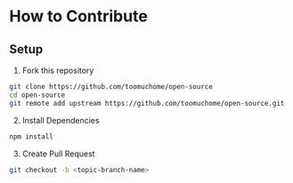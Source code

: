 # How to Contribute

## Setup

1. Fork this repository

```bash
git clone https://github.com/toomuchome/open-source
cd open-source
git remote add upstream https://github.com/toomuchome/open-source.git
```

2. Install Dependencies

```bash
npm install
```

3. Create Pull Request

```bash
git checkout -b <topic-branch-name>
```
